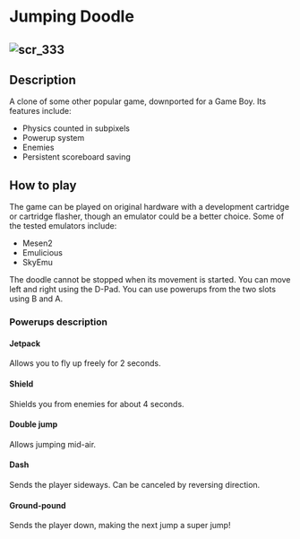 # Jumping Doodle
![scr_333](https://github.com/MateuszPietrzak/GB-ASM-Game/assets/60319969/a27b08e6-7760-4c6a-b6b4-37fa5f73c088)
---
## Description
A clone of some other popular game, downported for a Game Boy.
Its features include:
- Physics counted in subpixels
- Powerup system
- Enemies
- Persistent scoreboard saving
## How to play
The game can be played on original hardware with a development cartridge or cartridge flasher, though an emulator could be a better choice.
Some of the tested emulators include:
- Mesen2
- Emulicious
- SkyEmu

The doodle cannot be stopped when its movement is started.
You can move left and right using the D-Pad.
You can use powerups from the two slots using B and A.

### Powerups description
#### Jetpack
Allows you to fly up freely for 2 seconds.
#### Shield
Shields you from enemies for about 4 seconds.
#### Double jump
Allows jumping mid-air.
#### Dash
Sends the player sideways. Can be canceled by reversing direction.
#### Ground-pound
Sends the player down, making the next jump a super jump!
